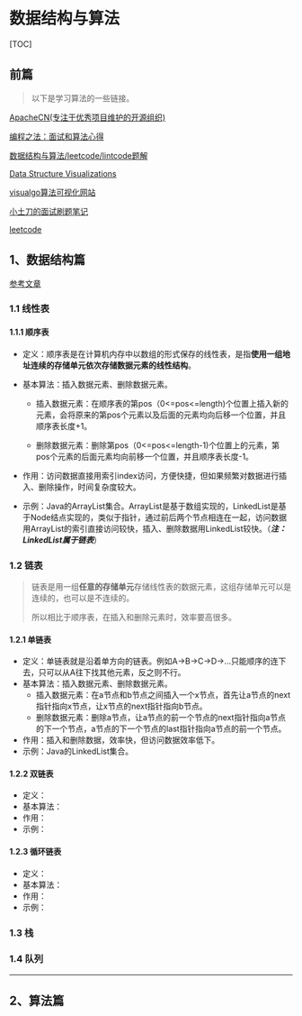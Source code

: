 # 数据结构与算法

[TOC]

## 前篇

> 以下是学习算法的一些链接。

[ApacheCN(专注于优秀项目维护的开源组织)](https://github.com/apachecn/awesome-algorithm)

[编程之法：面试和算法心得](https://wizardforcel.gitbooks.io/the-art-of-programming-by-july/content/)

[数据结构与算法/leetcode/lintcode题解](https://algorithm.yuanbin.me/zh-hans/)

[Data Structure Visualizations](https://www.cs.usfca.edu/~galles/visualization/Algorithms.html)

[visualgo算法可视化网站](https://visualgo.net/en)

[小土刀的面试刷题笔记](https://wdxtub.com/interview/14520594642530.html)

[leetcode](https://github.com/yuzhoujr/leetcode)

## 1、数据结构篇

[参考文章](http://www.cnblogs.com/jingmoxukong/p/4415323.html)

### 1.1 线性表

#### 1.1.1 顺序表

* 定义：顺序表是在计算机内存中以数组的形式保存的线性表，是指**使用一组地址连续的存储单元依次存储数据元素的线性结构**。

* 基本算法：插入数据元素、删除数据元素。

  * 插入数据元素：在顺序表的第pos（0<=pos<=length)个位置上插入新的元素，会将原来的第pos个元素以及后面的元素均向后移一个位置，并且顺序表长度+1。

  * 删除数据元素：删除第pos（0<=pos<=length-1)个位置上的元素，第pos个元素的后面元素均向前移一个位置，并且顺序表长度-1。

* 作用：访问数据直接用索引index访问，方便快捷，但如果频繁对数据进行插入、删除操作，时间复杂度较大。

* 示例：Java的ArrayList集合。ArrayList是基于数组实现的，LinkedList是基于Node结点实现的，类似于指针，通过前后两个节点相连在一起，访问数据用ArrayList的索引直接访问较快，插入、删除数据用LinkedList较快。（***注：LinkedList属于链表***）

### 1.2 链表

> 链表是用一组**任意的存储单元**存储线性表的数据元素，这组存储单元可以是连续的，也可以是不连续的。
>
> 所以相比于顺序表，在插入和删除元素时，效率要高很多。

#### 1.2.1 单链表

* 定义：单链表就是沿着单方向的链表。例如A->B->C->D->...只能顺序的连下去，只可以从A往下找其他元素，反之则不行。
* 基本算法：插入数据元素、删除数据元素。
  * 插入数据元素：在a节点和b节点之间插入一个x节点，首先让a节点的next指针指向x节点，让x节点的next指针指向b节点。
  * 删除数据元素：删除a节点，让a节点的前一个节点的next指针指向a节点的下一个节点，a节点的下一个节点的last指针指向a节点的前一个节点。
* 作用：插入和删除数据，效率快，但访问数据效率低下。
* 示例：Java的LinkedList集合。

#### 1.2.2 双链表

* 定义：
* 基本算法：
* 作用：
* 示例：

#### 1.2.3 循环链表

* 定义：
* 基本算法：
* 作用：
* 示例：

### 1.3 栈



### 1.4 队列



---



## 2、算法篇

